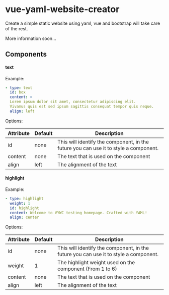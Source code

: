 # vue-yaml-website-creator
Create a simple static website using yaml, vue and bootstrap will take care of the rest.

More information soon...

## Components

#### text

Example:

```YAML
- type: text
  id: box
  content: >
  Lorem ipsum dolor sit amet, consectetur adipiscing elit.
  Vivamus quis est sed ipsum sagittis consequat tempor quis neque.
  align: left
```

Options:

|Attribute|Default|Description
|---|---|---
|id|none|This will identify the component, in the future you can use it to style a component.
|content|none|The text that is used on the component
|align|left|The alignment of the text

#### highlight

Example:

```YAML
- type: highlight
  weight: 1
  id: highlight
  content: Welcome to VYWC testing homepage. Crafted with YAML!
  align: center
```

Options:

|Attribute|Default|Description
|---|---|---
|id|none|This will identify the component, in the future you can use it to style a component.
|weight|1|The highlight weight used on the component (From 1 to 6)
|content|none|The text that is used on the component
|align|left|The alignment of the text
